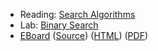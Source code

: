 * Reading: [Search Algorithms](../readings/searching-reading.html)
* Lab: [Binary Search](../labs/binary-search-lab.html)
* [EBoard](../eboards/45.md) 
  ([Source](../eboards/45.md))
  ([HTML](../eboards/45.html))
  ([PDF](../eboards/45.pdf))

